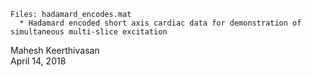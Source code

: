     Files: hadamard_encodes.mat 
      * Hadamard encoded short axis cardiac data for demonstration of simultaneous multi-slice excitation  

Mahesh Keerthivasan
<br>
April 14, 2018
